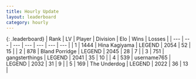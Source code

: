 ```yaml
---
title: Hourly Update
layout: leaderboard
category: hourly
---
```


{: .leaderboard}
| Rank | LV | Player | Division | Elo | Wins | Losses |
| --- | --- | --- | --- | --- | --- | --- |
| <span data-change="0">1</span> | 1444 | <span title="ID: 315148">Hina Kagiyama</span> | LEGEND | <span data-change="0">2054</span> | <span data-change="0">52</span> | <span data-change="0">15</span> |
| <span data-change="0">2</span> | 878 | <span title="ID: 466895">Bland Porridge</span> | LEGEND | <span data-change="0">2045</span> | <span data-change="0">28</span> | <span data-change="0">7</span> |
| <span data-change="0">3</span> | 751 | <span title="ID: 92077">gangsterthings</span> | LEGEND | <span data-change="0">2041</span> | <span data-change="0">35</span> | <span data-change="0">10</span> |
| <span data-change="0">4</span> | 539 | <span title="ID: 188640">username765</span> | LEGEND | <span data-change="0">2032</span> | <span data-change="0">31</span> | <span data-change="0">9</span> |
| <span data-change="0">5</span> | 169 | <span title="ID: 514789">The Underdog</span> | LEGEND | <span data-change="0">2022</span> | <span data-change="0">36</span> | <span data-change="0">13</span> |